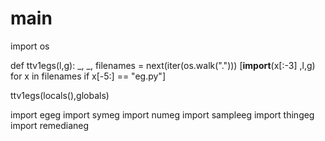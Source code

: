 
# __main__

import os

def ttv1egs(l,g):
  _, _, filenames =  next(iter(os.walk(".")))
  [__import__(x[:-3] ,l,g)
          for x in filenames 
          if x[-5:] == "eg.py"]

ttv1egs(locals(),globals)

import egeg
import symeg
import numeg
import sampleeg
import thingeg
import remedianeg
```

